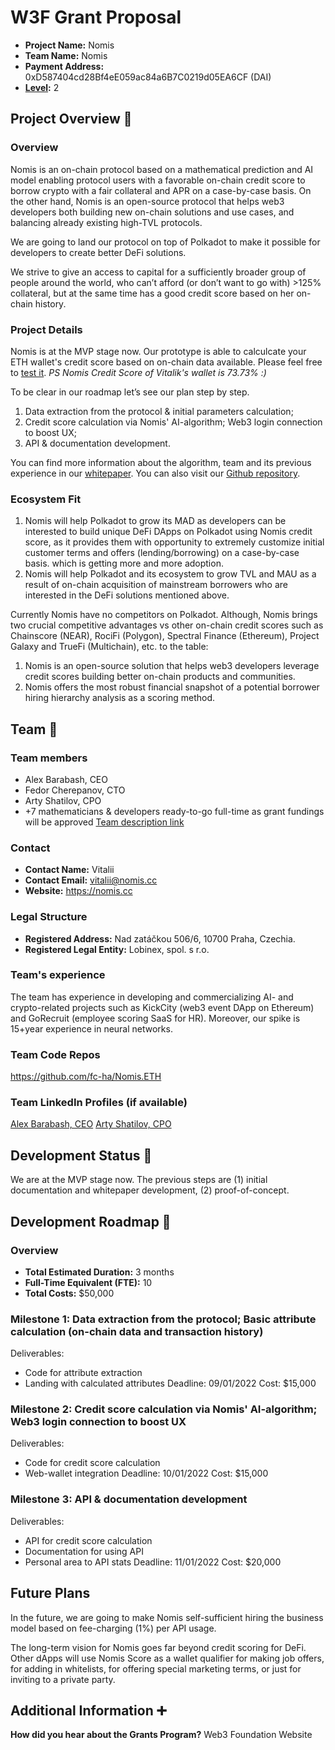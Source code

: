 # W3F Grant Proposal

- **Project Name:** Nomis
- **Team Name:** Nomis
- **Payment Address:** 0xD587404cd28Bf4eE059ac84a6B7C0219d05EA6CF (DAI)
- **[Level](https://github.com/w3f/Grants-Program/tree/master#level_slider-levels):** 2

## Project Overview :page_facing_up:

### Overview

Nomis is an on-chain protocol based on a mathematical prediction and AI model enabling protocol users with a favorable on-chain credit score to borrow crypto with a fair collateral and APR on a case-by-case basis. On the other hand, Nomis is an open-source protocol that helps web3 developers both building new on-chain solutions and use cases, and balancing already existing high-TVL protocols.

We are going to land our protocol on top of Polkadot to make it possible for developers to create better DeFi solutions.

We strive to give an access to capital for a sufficiently broader group of people around the world, who can’t afford (or don’t want to go with) >125% collateral, but at the same time has a good credit score based on her on-chain history.

### Project Details

Nomis is at the MVP stage now. Our prototype is able to calculcate your ETH wallet's credit score based on on-chain data available. Please feel free to [test it](https://nomis.cc/).
_PS Nomis Credit Score of Vitalik's wallet is 73.73% :)_

To be clear in our roadmap let’s see our plan step by step.
  1. Data extraction from the protocol & initial parameters calculation;
  2. Credit score calculation via Nomis' AI-algorithm; Web3 login connection to boost UX;
  3. API & documentation development.

You can find more information about the algorithm, team and its previous experience in our [whitepaper](https://artemshtlv.notion.site/e859b9e3bae6412fb99d6119a8d2e5a4#983f0507df904460aaaf7ef95e847798). You can also visit our [Github repository](https://github.com/fc-ha/Nomis.ETH).

### Ecosystem Fit

1. Nomis will help Polkadot to grow its MAD as developers can be interested to build unique DeFi DApps on Polkadot using Nomis credit score, as it provides them with opportunity to extremely customize initial customer terms and offers (lending/borrowing) on a case-by-case basis. which is getting more and more adoption.
2. Nomis will help Polkadot and its ecosystem to grow TVL and MAU as a result of on-chain acquisition of mainstream borrowers who are interested in the DeFi solutions mentioned above.

Currently Nomis have no competitors on Polkadot. Although, Nomis brings two crucial competitive advantages vs other on-chain credit scores such as Chainscore (NEAR), RociFi (Polygon), Spectral Finance (Ethereum), Project Galaxy and TrueFi (Multichain), etc. to the table:
  1. Nomis is an open-source solution that helps web3 developers leverage credit scores building better on-chain products and communities.
  2. Nomis offers the most robust financial snapshot of a potential borrower hiring hierarchy analysis as a scoring method.

## Team :busts_in_silhouette:

### Team members

- Alex Barabash, CEO
- Fedor Cherepanov, CTO
- Arty Shatilov, CPO
- +7 mathematicians & developers ready-to-go full-time as grant fundings will be approved
[Team description link](https://artemshtlv.notion.site/e859b9e3bae6412fb99d6119a8d2e5a4#8d6d2b96fa994dcf84ac142217d9ca77)

### Contact

- **Contact Name:** Vitalii
- **Contact Email:** vitalii@nomis.cc
- **Website:** https://nomis.cc

### Legal Structure

- **Registered Address:** Nad zatáčkou 506/6, 10700 Praha, Czechia.
- **Registered Legal Entity:** Lobinex, spol. s r.o.

### Team's experience

The team has experience in developing and commercializing AI- and crypto-related projects such as KickCity (web3 event DApp on Ethereum) and GoRecruit (employee scoring SaaS for HR). Moreover, our spike is 15+year experience in neural networks.

### Team Code Repos

https://github.com/fc-ha/Nomis.ETH

### Team LinkedIn Profiles (if available)

[Alex Barabash, CEO](https://cz.linkedin.com/in/alexander-barabash/ru?trk=people-guest_people_search-card)
[Arty Shatilov, CPO](https://www.linkedin.com/in/artemshatilov/)

## Development Status :open_book:

We are at the MVP stage now. The previous steps are (1) initial documentation and whitepaper development, (2) proof-of-concept.

## Development Roadmap :nut_and_bolt:

### Overview

- **Total Estimated Duration:** 3 months
- **Full-Time Equivalent (FTE):** 10
- **Total Costs:** $50,000

### Milestone 1: Data extraction from the protocol; Basic attribute calculation (on-chain data and transaction history)
Deliverables:
  - Code for attribute extraction
  - Landing with calculated attributes
Deadline: 09/01/2022
Cost: $15,000

### Milestone 2: Credit score calculation via Nomis' AI-algorithm; Web3 login connection to boost UX
Deliverables:
  - Code for credit score calculation
  - Web-wallet integration
Deadline: 10/01/2022
Cost: $15,000

### Milestone 3: API & documentation development
Deliverables:
  - API for credit score calculation
  - Documentation for using API
  - Personal area to API stats
Deadline: 11/01/2022
Cost: $20,000

## Future Plans

In the future, we are going to make Nomis self-sufficient hiring the business model based on fee-charging (1%) per API usage.

The long-term vision for Nomis goes far beyond credit scoring for DeFi. Other dApps will use Nomis Score as a wallet qualifier for making job offers, for adding in whitelists, for offering special marketing terms, or just for inviting to a private party. 

## Additional Information :heavy_plus_sign:

**How did you hear about the Grants Program?** Web3 Foundation Website
